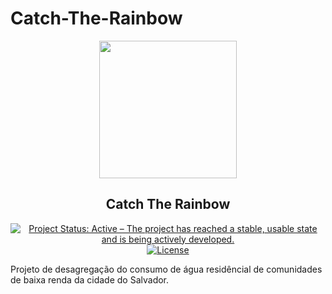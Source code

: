 # Catch-The-Rainbow

<p align="center"><img src="https://i.imgur.com/K23GkGs.png" align="center" height=220/>
</p>

<h2 align="center">Catch The Rainbow</h2>

<p align="center">
<a href="http://www.repostatus.org/#active"><img alt="Project Status: Active – The project has reached a stable, usable state and is being actively developed." src="https://www.repostatus.org/badges/latest/active.svg"></a>
<a href="https://www.gnu.org/licenses/gpl-3.0"><img alt="License" src="https://img.shields.io/badge/License-GPLv3-blue.svg"></a>

<br>

Projeto de desagregação do consumo de água residêncial de comunidades de baixa renda da cidade do Salvador.